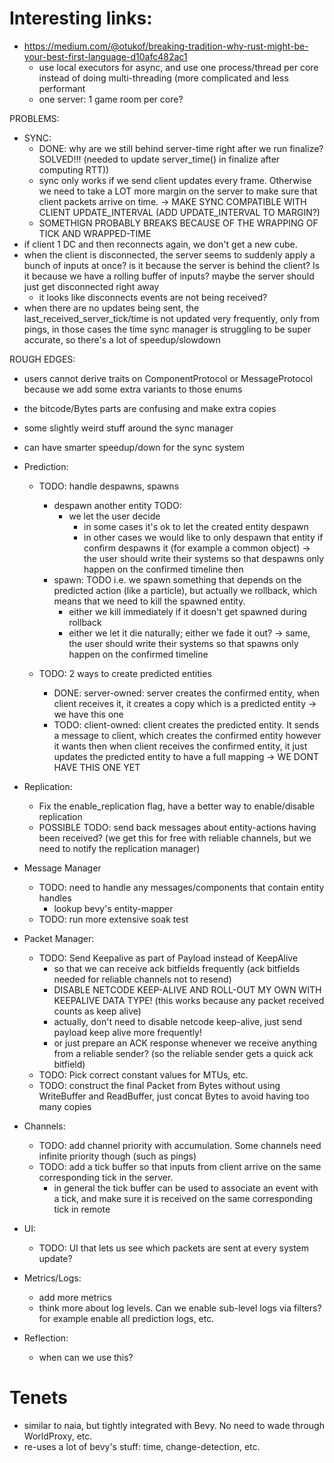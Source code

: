# Interesting links:

* https://medium.com/@otukof/breaking-tradition-why-rust-might-be-your-best-first-language-d10afc482ac1
  - use local executors for async, and use one process/thread per core instead of doing multi-threading (more complicated and less performant
  - one server: 1 game room per core?

PROBLEMS:
- SYNC:
  - DONE: why are we still behind server-time right after we run finalize? SOLVED!!! (needed to update server_time() in finalize after computing RTT))
  - sync only works if we send client updates every frame. Otherwise we need to take a LOT more margin on the server
    to make sure that client packets arrive on time. -> MAKE SYNC COMPATIBLE WITH CLIENT UPDATE_INTERVAL (ADD UPDATE_INTERVAL TO MARGIN?)
  - SOMETHIGN PROBABLY BREAKS BECAUSE OF THE WRAPPING OF TICK AND WRAPPED-TIME
- if client 1 DC and then reconnects again, we don't get a new cube.
- when the client is disconnected, the server seems to suddenly apply a bunch of inputs at once? is it because the server is behind the client?
  Is it because we have a rolling buffer of inputs?
  maybe the server should just get disconnected right away
  - it looks like disconnects events are not being received?
- when there are no updates being sent, the last_received_server_tick/time is not updated very frequently, only from pings,
  in those cases the time sync manager is struggling to be super accurate, so there's a lot of speedup/slowdown


ROUGH EDGES:
- users cannot derive traits on ComponentProtocol or MessageProtocol because we add some extra variants to those enums
- the bitcode/Bytes parts are confusing and make extra copies
- some slightly weird stuff around the sync manager
- can have smarter speedup/down for the sync system


- Prediction:
  - TODO: handle despawns, spawns
      - despawn another entity TODO:
        - we let the user decide 
          - in some cases it's ok to let the created entity despawn
          - in other cases we would like to only despawn that entity if confirm despawns it (for example a common object)
            -> the user should write their systems so that despawns only happen on the confirmed timeline then
    - spawn: TODO
      i.e. we spawn something that depends on the predicted action (like a particle), but actually we rollback,
      which means that we need to kill the spawned entity. 
      - either we kill immediately if it doesn't get spawned during rollback
      - either we let it die naturally; either we fade it out?
      -> same, the user should write their systems so that spawns only happen on the confirmed timeline
      
  - TODO: 2 ways to create predicted entities
    - DONE: server-owned: server creates the confirmed entity, when client receives it, it creates a copy which is a predicted entity -> we have this one
    - TODO: client-owned: client creates the predicted entity. It sends a message to client, which creates the confirmed entity however it wants
      then when client receives the confirmed entity, it just updates the predicted entity to have a full mapping -> WE DONT HAVE THIS ONE YET
     
- Replication:
  - Fix the enable_replication flag, have a better way to enable/disable replication
  - POSSIBLE TODO: send back messages about entity-actions having been received? (we get this for free with reliable channels, but we need to notify the replication manager)

- Message Manager
  - TODO: need to handle any messages/components that contain entity handles
    - lookup bevy's entity-mapper
  - TODO: run more extensive soak test

- Packet Manager:
  - TODO: Send Keepalive as part of Payload instead of KeepAlive
    - so that we can receive ack bitfields frequently (ack bitfields needed for reliable channels not to resend)
    - DISABLE NETCODE KEEP-ALIVE AND ROLL-OUT MY OWN WITH KEEPALIVE DATA TYPE! (this works because any packet received counts as keep alive)
    - actually, don't need to disable netcode keep-alive, just send payload keep alive more frequently!
    - or just prepare an ACK response whenever we receive anything from a reliable sender? (so the reliable sender gets a quick ack bitfield)
  - TODO: Pick correct constant values for MTUs, etc.
  - TODO: construct the final Packet from Bytes without using WriteBuffer and ReadBuffer, just concat Bytes to avoid having too many copies

- Channels:
  - TODO: add channel priority with accumulation. Some channels need infinite priority though (such as pings)
  - TODO: add a tick buffer so that inputs from client arrive on the same corresponding tick in the server.
    - in general the tick buffer can be used to associate an event with a tick, and make sure it is received on the same corresponding tick in remote

- UI:
  - TODO: UI that lets us see which packets are sent at every system update?

- Metrics/Logs:
  - add more metrics
  - think more about log levels. Can we enable sub-level logs via filters? for example enable all prediction logs, etc.

- Reflection: 
  - when can we use this?

# Tenets

* similar to naia, but tightly integrated with Bevy. No need to wade through WorldProxy, etc.
* re-uses a lot of bevy's stuff: time, change-detection, etc.